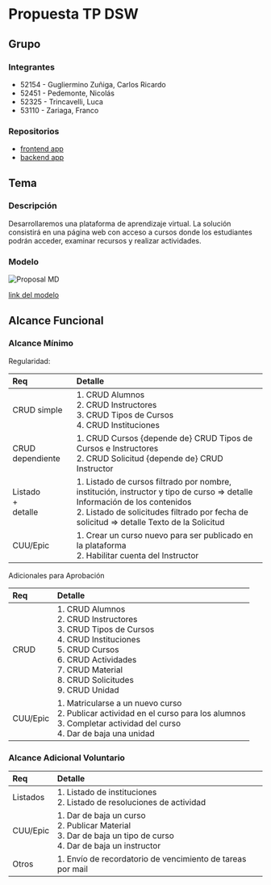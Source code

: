 # Propuesta TP DSW

## Grupo
### Integrantes

* 52154 - Gugliermino Zuñiga, Carlos Ricardo
* 52451 - Pedemonte, Nicolás
* 52325 - Trincavelli, Luca
* 53110 - Zariaga, Franco


### Repositorios
* [frontend app]([http://hyperlinkToGihubOrGitlab](https://github.com/carlex74/Front-End-DSW))
* [backend app]([http://hyperlinkToGihubOrGitlab](https://github.com/carlex74/Back-End-DSW))


## Tema
### Descripción

Desarrollaremos una plataforma de aprendizaje virtual. La solución consistirá en una página web con acceso a cursos donde los estudiantes podrán acceder, examinar recursos y realizar actividades.

### Modelo

![Proposal MD](https://github.com/user-attachments/assets/dcda08fe-8d17-451d-8019-4abddb94c475)

[link del modelo](https://drive.google.com/file/d/1le9JNA73D_ulgn7CgIJh6w_V4lcplNSn/view?usp=sharing)

## Alcance Funcional 

### Alcance Mínimo

Regularidad:

|Req|Detalle|
|:-|:-|
|CRUD simple|1. CRUD Alumnos<br>2. CRUD Instructores<br>3. CRUD Tipos de Cursos<br>4. CRUD Instituciones|
|CRUD dependiente|1. CRUD Cursos {depende de} CRUD Tipos de Cursos e Instructores<br>2. CRUD Solicitud {depende de} CRUD Instructor|
|Listado<br>+<br>detalle|1. Listado de cursos filtrado por nombre, institución, instructor y tipo de curso => detalle Información de los contenidos<br>2. Listado de solicitudes filtrado por fecha de solicitud => detalle Texto de la Solicitud|
|CUU/Epic|1. Crear un curso nuevo para ser publicado en la plataforma<br>2. Habilitar cuenta del Instructor|



Adicionales para Aprobación

|Req|Detalle|
|:-|:-|
|CRUD|1. CRUD Alumnos<br>2. CRUD Instructores<br>3. CRUD Tipos de Cursos<br>4. CRUD Instituciones<br>5. CRUD Cursos<br>6. CRUD Actividades<br>7. CRUD Material<br>8. CRUD Solicitudes<br>9. CRUD Unidad|
|CUU/Epic|1. Matricularse a un nuevo curso<br>2. Publicar actividad en el curso para los alumnos<br>3. Completar actividad del curso<br>4. Dar de baja una unidad|



### Alcance Adicional Voluntario

|Req|Detalle|
|:-|:-|
|Listados|1. Listado de instituciones<br>2. Listado de resoluciones de actividad|
|CUU/Epic|1. Dar de baja un curso<br>2. Publicar Material<br>3. Dar de baja un tipo de curso<br>4. Dar de baja un instructor|
|Otros|1. Envío de recordatorio de vencimiento de tareas por mail|

